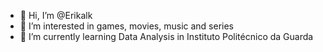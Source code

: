 - 👋 Hi, I’m @Erikalk
- 👀 I’m interested in games, movies, music and series
- 🌱 I’m currently learning Data Analysis in Instituto Politécnico da Guarda


<!---
Erikalk/Erikalk is a ✨ special ✨ repository because its `README.md` (this file) appears on your GitHub profile.
You can click the Preview link to take a look at your changes.
--->
